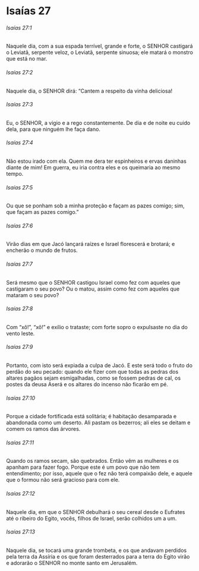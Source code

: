 # Isaías 27

###### Isaías 27:1

Naquele dia, com a sua espada terrível, grande e forte, o SENHOR castigará o Leviatã, serpente veloz, o Leviatã, serpente sinuosa; ele matará o monstro que está no mar.

###### Isaías 27:2

Naquele dia, o SENHOR dirá: “Cantem a respeito da vinha deliciosa!

###### Isaías 27:3

Eu, o SENHOR, a vigio e a rego constantemente. De dia e de noite eu cuido dela, para que ninguém lhe faça dano.

###### Isaías 27:4

Não estou irado com ela. Quem me dera ter espinheiros e ervas daninhas diante de mim! Em guerra, eu iria contra eles e os queimaria ao mesmo tempo.

###### Isaías 27:5

Ou que se ponham sob a minha proteção e façam as pazes comigo; sim, que façam as pazes comigo.”

###### Isaías 27:6

Virão dias em que Jacó lançará raízes e Israel florescerá e brotará; e encherão o mundo de frutos.

###### Isaías 27:7

Será mesmo que o SENHOR castigou Israel como fez com aqueles que castigaram o seu povo? Ou o matou, assim como fez com aqueles que mataram o seu povo?

###### Isaías 27:8

Com “xô!”, “xô!” e exílio o trataste; com forte sopro o expulsaste no dia do vento leste.

###### Isaías 27:9

Portanto, com isto será expiada a culpa de Jacó. E este será todo o fruto do perdão do seu pecado: quando ele fizer com que todas as pedras dos altares pagãos sejam esmigalhadas, como se fossem pedras de cal, os postes da deusa Aserá e os altares do incenso não ficarão em pé.

###### Isaías 27:10

Porque a cidade fortificada está solitária; é habitação desamparada e abandonada como um deserto. Ali pastam os bezerros; ali eles se deitam e comem os ramos das árvores.

###### Isaías 27:11

Quando os ramos secam, são quebrados. Então vêm as mulheres e os apanham para fazer fogo. Porque este é um povo que não tem entendimento; por isso, aquele que o fez não terá compaixão dele, e aquele que o formou não será gracioso para com ele.

###### Isaías 27:12

Naquele dia, em que o SENHOR debulhará o seu cereal desde o Eufrates até o ribeiro do Egito, vocês, filhos de Israel, serão colhidos um a um.

###### Isaías 27:13

Naquele dia, se tocará uma grande trombeta, e os que andavam perdidos pela terra da Assíria e os que foram desterrados para a terra do Egito virão e adorarão o SENHOR no monte santo em Jerusalém.

